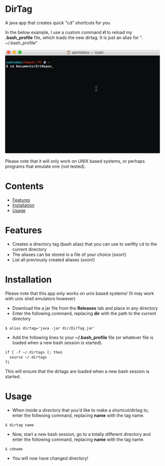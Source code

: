 # DirTag
A java app that creates quick "cd" shortcuts for you

In the below example, I use a custom command **rl** to reload my **.bash_profile** file, which loads the new dirtag. It is just an alias for ". ~/.bash_profile"

![alt tag](https://github.com/SamTebbs33/DirTag/blob/master/example.gif)

Please note that it will only work on UNIX based systems, or perhaps programs that emulate one (not tested).

# Contents
* <a href="#Features">Features</a>
* <a href="#Installation">Installation</a>
* <a href="#Usage">Usage</a>

<a id="Features">Features
==========================
* Creates a directory tag (bash alias) that you can use to swiftly cd to the current directory
* The aliases can be stored in a file of your choice (soon!)
* List all previously created aliases (soon!)

<a id="Installation">Installation
==========================
Please note that this app only works on unix based systems! (It may work with unix shell emulators however)
* Download the a jar file from the **Releases** tab and place in any directory
* Enter the following command, replacing __dir__ with the path to the current directory

```
$ alias dirtag='java -jar dir/DirTag.jar'
```
* Add the following lines to your __~/.bash_profile__ file (or whatever file is loaded when a new bash session is started). 
```
if [ -f ~/.dirtags ]; then
  source ~/.dirtags
fi
```

This will ensure that the dirtags are loaded when a new bash session is started.

<a id="Usage">Usage
==========================
* When inside a directory that you'd like to make a shortcut/dirtag to, enter the follwoing command, replacing __name__ with the tag name.
```
$ dirtag name
```

* Now, start a new bash session, go to a totally different directory and enter the following command, replacing __name__ with the tag name.
```
$ cdname
```

* You will now have changed directory!
